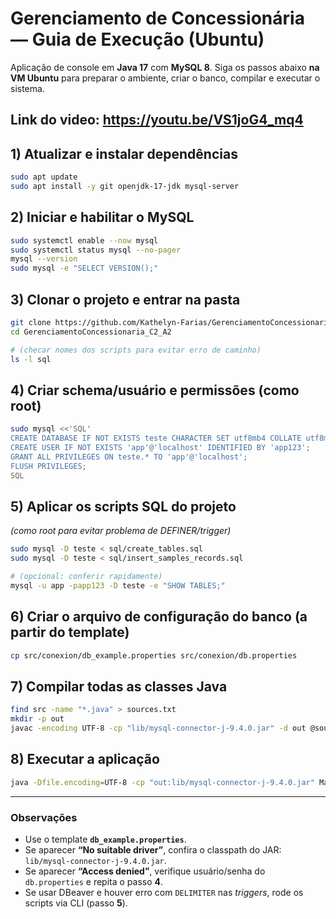 # Gerenciamento de Concessionária — Guia de Execução (Ubuntu)

Aplicação de console em **Java 17** com **MySQL 8**.
Siga os passos abaixo **na VM Ubuntu** para preparar o ambiente, criar o banco, compilar e executar o sistema.

Link do video: https://youtu.be/VS1joG4_mq4
---

## 1) Atualizar e instalar dependências

```bash
sudo apt update
sudo apt install -y git openjdk-17-jdk mysql-server
```

## 2) Iniciar e habilitar o MySQL

```bash
sudo systemctl enable --now mysql
sudo systemctl status mysql --no-pager
mysql --version
sudo mysql -e "SELECT VERSION();"
```

## 3) Clonar o projeto e entrar na pasta

```bash
git clone https://github.com/Kathelyn-Farias/GerenciamentoConcessionaria_C2_A2
cd GerenciamentoConcessionaria_C2_A2

# (checar nomes dos scripts para evitar erro de caminho)
ls -l sql
```

## 4) Criar schema/usuário e permissões (como root)

```bash
sudo mysql <<'SQL'
CREATE DATABASE IF NOT EXISTS teste CHARACTER SET utf8mb4 COLLATE utf8mb4_0900_ai_ci;
CREATE USER IF NOT EXISTS 'app'@'localhost' IDENTIFIED BY 'app123';
GRANT ALL PRIVILEGES ON teste.* TO 'app'@'localhost';
FLUSH PRIVILEGES;
SQL
```

## 5) Aplicar os scripts SQL do projeto
*(como root para evitar problema de DEFINER/trigger)*

```bash
sudo mysql -D teste < sql/create_tables.sql
sudo mysql -D teste < sql/insert_samples_records.sql

# (opcional: conferir rapidamente)
mysql -u app -papp123 -D teste -e "SHOW TABLES;"
```

## 6) Criar o arquivo de configuração do banco (a partir do template)

```bash
cp src/conexion/db_example.properties src/conexion/db.properties
```

## 7) Compilar todas as classes Java

```bash
find src -name "*.java" > sources.txt
mkdir -p out
javac -encoding UTF-8 -cp "lib/mysql-connector-j-9.4.0.jar" -d out @sources.txt
```

## 8) Executar a aplicação

```bash
java -Dfile.encoding=UTF-8 -cp "out:lib/mysql-connector-j-9.4.0.jar" Main
```

---

### Observações

* Use o template **`db_example.properties`**.
* Se aparecer **“No suitable driver”**, confira o classpath do JAR: `lib/mysql-connector-j-9.4.0.jar`.
* Se aparecer **“Access denied”**, verifique usuário/senha do `db.properties` e repita o passo **4**.
* Se usar DBeaver e houver erro com `DELIMITER` nas *triggers*, rode os scripts via CLI (passo **5**).
